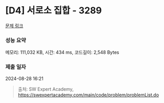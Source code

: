 # [D4] 서로소 집합 - 3289 

[문제 링크](https://swexpertacademy.com/main/code/problem/problemDetail.do?contestProbId=AWBJKA6qr2oDFAWr) 

### 성능 요약

메모리: 111,032 KB, 시간: 434 ms, 코드길이: 2,548 Bytes

### 제출 일자

2024-08-28 16:21



> 출처: SW Expert Academy, https://swexpertacademy.com/main/code/problem/problemList.do